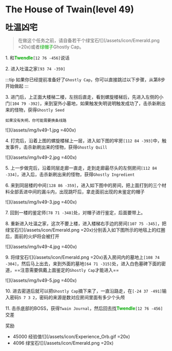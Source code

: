 # The House of Twain(level 49)
<span style="font-size: 25px;">**吐温凶宅**</span>

>在做这个任务之前，请自备若干个绿宝石![](/assets/icon/Emerald.png =20x)或者<font color=00AA00>绿帽子</font>Ghostly Cap。

<span class="stage-index">1.</span>  和<font color=00AA00>**Twendle**</font>`[12 76 -456]`说话

<span class="stage-index">2.</span>  进入吐温之家`[93 74 -359]`

:::tip
如果你已经提前准备好了`Ghostly Cap`，你可以直接跳过以下步骤，从第8步开始做起
:::

<span class="stage-index">3.</span>  进门后，上正面大楼梯二楼，左拐后直走，看到螺旋楼梯后，先进入左侧的小门`[104 79 -392]`，来到室外小墓地，如果触发失明说明触发成功了，击杀新刷出来的怪物，获得`Ghostly Seed`

    如果没有失明，你可能需要换条线路

![](/assets/img/lv49-1.jpg =400x)

<span class="stage-index">4.</span>  打完后，沿着上图的螺旋楼梯上一层，进入如下图的牢房`[112 84 -393]`中，触发事件，击杀新刷出来的怪物，获得`Ghostly Quill`

![](/assets/img/lv49-2.jpg =400x)

<span class="stage-index">5.</span>  上一步做完后，沿着同层走廊一直走，走到走廊最尽头的左侧房间`[112 84 -334]`，进入后，击杀新刷出来的怪物，获得`Ghostly Ingredient`

<span class="stage-index">6.</span>  来到同层楼的中间`[128 86 -359]`，进入如下图中的房间，把上面打到的三个材料全部丢进中间的漏斗内，出现跳吓后，拿走面前出现的未鉴定的帽子

![](/assets/img/lv49-3.jpg =400x)

<span class="stage-index">7.</span>  回到一楼的鉴定师`[78 71 -348]`处，对帽子进行鉴定，后面要带上。

<span class="stage-index">8.</span>  重新进入吐温之家，这次不要上楼，进入楼梯右手边的房间`[107 75 -345]`，把绿宝石![](/assets/icon/Emerald.png =20x)分别丢入如下图所示的地毯上的红圈后，面前的火炉将会被打开

![](/assets/img/lv49-4.jpg =400x)

<span class="stage-index">9.</span>  将绿宝石![](/assets/icon/Emerald.png =20x)丢入房间内的墓地上`[108 74 -304]`，然后马上出去，来到外面的墓地`[64 71 -315]`处，进入白色墓碑下面的密道，==注意需要佩戴上面鉴定的`Ghostly Cap`才能进入==

![](/assets/img/lv49-5.jpg =400x)

<span class="stage-index">10.</span>  进去密道后就可以把`Ghostly Cap`摘下来了，一直沿路走，在`[-24 37 -491]`输入密码`5 7 3 2`，密码的来源是数对应房间里面有多少个头颅

<span class="stage-index">11.</span>  击杀底部的BOSS，获得`Twain Journal`，然后回去找<font color=00AA00>**Twendle**</font>`[12 76 -456]`交差

奖励
+ 45000 经验值![](/assets/icon/Experience_Orb.gif =20x)
+ 4096 绿宝石![](/assets/icon/Emerald.png =20x)
